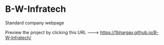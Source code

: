 # B-W-Infratech
Standard company webpage

Preview the project by clicking this URL ---> https://1bhargav.github.io/B-W-Infratech/
